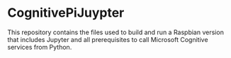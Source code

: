 # CognitivePiJuypter
This repository contains the files used to build and run a Raspbian version that includes Jupyter and all prerequisites to call Microsoft Cognitive services from Python.
